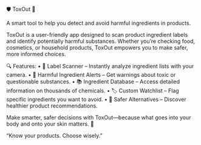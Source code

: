🛡️ ToxOut 🚫

A smart tool to help you detect and avoid harmful ingredients in products.

ToxOut is a user-friendly app designed to scan product ingredient labels and identify potentially harmful substances. Whether you’re checking food, cosmetics, or household products, ToxOut empowers you to make safer, more informed choices.

🔍 Features:
	•	📸 Label Scanner – Instantly analyze ingredient lists with your camera.
	•	🚨 Harmful Ingredient Alerts – Get warnings about toxic or questionable substances.
	•	📚 Ingredient Database – Access detailed information on thousands of chemicals.
	•	🏷 Custom Watchlist – Flag specific ingredients you want to avoid.
	•	🌱 Safer Alternatives – Discover healthier product recommendations.

Make smarter, safer decisions with ToxOut—because what goes into your body and onto your skin matters. 💚

“Know your products. Choose wisely.”
